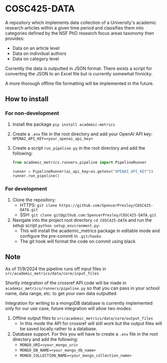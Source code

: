 # COSC425-DATA  

A repository which implements data collection of a University's academic research articles within a given time period and classifies them into categories defined by the NSF PhD research focus areas taxonomy then provides:

- Data on an article level
- Data on individual authors
- Data on category level

Currently the data is outputted in JSON format. There exists a script for converting the JSON to an Excel file but is currently somewhat finnicky.  

A more thorough offline file formatting will be implemented in the future.  

## How to install

### For non-development

1. Install the package `pip install academic-metrics`
2. Create a `.env` file in the root directory and add your OpenAI API key: `OPENAI_API_KEY=<your_openai_api_key>`  
3. Create a script `run_pipeline.py` in the root directory and add the following:  

    ```python
    from academic_metrics.runners.pipeline import PipelineRunner

    runner = PipelineRunner(ai_api_key=os.getenv("OPENAI_API_KEY"))
    runner.run_pipeline()
    ```  

### For development
1. Clone the repository:  
    - HTTPS: `git clone https://github.com/SpencerPresley/COSC425-DATA.git`
    - SSH: `git clone git@github.com:SpencerPresley/COSC425-DATA.git`
2. Navigate into the project root directory `cd COSC425-DATA` and run the setup script `python setup_environment.py`:  
    - This will install the academic_metrics package in editable mode and configure the pre-commit in `.git/hooks`
    - The git hook will format the code on commit using black

## Note

As of 11/9/2024 the pipeline runs off input files in `src/academic_metrics/data/core/input_files`  

Shortly integration of the crossref API code will be made in `academic_metrics/runners/pipeline.py` so that you can pass in your school name, data range, etc. to get your own data outputted.  

Integration for writing to a mongoDB database is currently implemented only for our use case, future integration will allow two modes:  

1. Offline output files to `src/academic_metrics/data/core/output_files`
    - In this mode the API for crossref will still work but the output files will be saved locally rather to a database.  
2. Database support. For this you will have to create a `.env` file in the root directory and add the following:  
    - `MONGO_URI=<your_mongo_uri>`
    - `MONGO_DB_NAME=<your_mongo_db_name>`
    - `MONGO_COLLECTION_NAME=<your_mongo_collection_name>`
